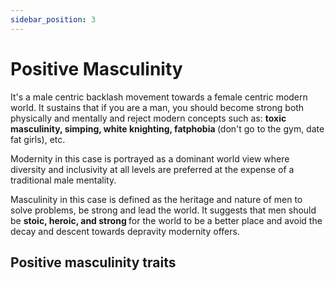 ```yaml
---
sidebar_position: 3
---
```


# Positive Masculinity

It's a male centric backlash movement towards a female centric modern world. 
It sustains that if you are a man, you should become strong both physically and mentally and reject modern 
concepts such as: <strong>toxic masculinity, simping, white knighting, fatphobia </strong>
(don't go to the gym, date fat girls), etc.

Modernity in this case is portrayed as a dominant world view where diversity and inclusivity 
at all levels are preferred at the expense of a traditional male mentality. 

Masculinity in this case is defined as the heritage and nature of men to solve problems, 
be strong and lead the world. It suggests that men should be <strong>stoic, heroic, and strong </strong>
for the world to be a better place and avoid the decay and descent towards depravity modernity offers.

## Positive masculinity traits


